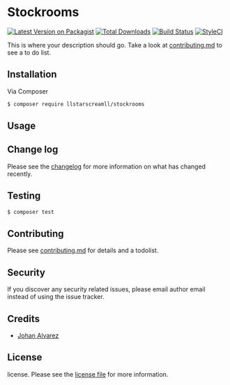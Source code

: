 # Stockrooms

[![Latest Version on Packagist][ico-version]][link-packagist]
[![Total Downloads][ico-downloads]][link-downloads]
[![Build Status][ico-travis]][link-travis]
[![StyleCI][ico-styleci]][link-styleci]

This is where your description should go. Take a look at [contributing.md](contributing.md) to see a to do list.

## Installation

Via Composer

``` bash
$ composer require llstarscreamll/stockrooms
```

## Usage

## Change log

Please see the [changelog](changelog.md) for more information on what has changed recently.

## Testing

``` bash
$ composer test
```

## Contributing

Please see [contributing.md](contributing.md) for details and a todolist.

## Security

If you discover any security related issues, please email author email instead of using the issue tracker.

## Credits

- [Johan Alvarez](https://github.com/llstarscreamll)

## License

license. Please see the [license file](license.md) for more information.

[ico-version]: https://img.shields.io/packagist/v/llstarscreamll/stockrooms.svg?style=flat-square
[ico-downloads]: https://img.shields.io/packagist/dt/llstarscreamll/stockrooms.svg?style=flat-square
[ico-travis]: https://img.shields.io/travis/llstarscreamll/stockrooms/master.svg?style=flat-square
[ico-styleci]: https://styleci.io/repos/12345678/shield

[link-packagist]: https://packagist.org/packages/llstarscreamll/stockrooms
[link-downloads]: https://packagist.org/packages/llstarscreamll/stockrooms
[link-travis]: https://travis-ci.org/llstarscreamll/stockrooms
[link-styleci]: https://styleci.io/repos/12345678
[link-author]: https://github.com/llstarscreamll
[link-contributors]: ../../contributors]
